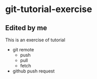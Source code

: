 # git-tutorial-exercise

## Edited by me

This is an exercise of tutorial

- git remote
  - push
  - pull
  - fetch
- github push request
